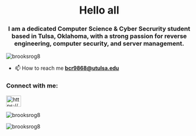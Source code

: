 <h1 align="center">Hello all</h1>
<h3 align="center">I am a dedicated Computer Science & Cyber Secrurity student based in Tulsa, Oklahoma, with a strong passion for reverse engineering, computer security, and server management.
</h3>
<p align="left"> <img src="https://komarev.com/ghpvc/?username=brooksrog8&label=Profile%20views&color=0e75b6&style=flat" alt="brooksrog8" /> </p>


- 📫 How to reach me **bcr9868@utulsa.edu**

<h3 align="left">Connect with me:</h3>
<p align="left">
<a href="https://www.linkedin.com/in/brooks-rogers-3b1009255/" target="blank"><img align="center" src="https://raw.githubusercontent.com/rahuldkjain/github-profile-readme-generator/master/src/images/icons/Social/linked-in-alt.svg" alt="https://www.linkedin.com/public-profile/settings?trk=d_flagship3_profile_self_view_public_profile" height="30" width="40" /></a>
</p>



<p><img align="center" src="https://github-readme-stats.vercel.app/api/top-langs?username=brooksrog8&show_icons=true&locale=en&layout=compact" alt="brooksrog8" /></p>

<p><img align="center" src="https://github-readme-streak-stats.herokuapp.com/?user=brooksrog8&" alt="brooksrog8" /></p>

